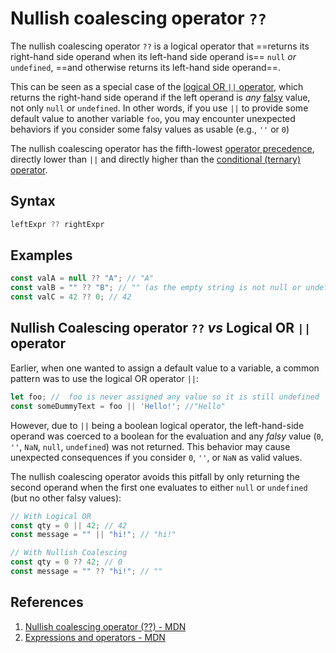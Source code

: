 # Nullish coalescing operator `??`

The nullish coalescing operator `??` is a logical operator that ==returns its right-hand side operand when its left-hand side operand is== `null` _or_ `undefined`, ==and otherwise returns its left-hand side operand==.

This can be seen as a special case of the [logical OR `||` operator](https://developer.mozilla.org/en-US/docs/Web/JavaScript/Reference/Operators/Logical_OR), which returns the right-hand side operand if the left operand is *any* [falsy](https://developer.mozilla.org/en-US/docs/Glossary/Falsy) value, not only `null` or `undefined`. In other words, if you use `||` to provide some default value to another variable `foo`, you may encounter unexpected behaviors if you consider some falsy values as usable (e.g., `''` or `0`)

The nullish coalescing operator has the fifth-lowest [operator precedence](https://developer.mozilla.org/en-US/docs/Web/JavaScript/Reference/Operators/Operator_Precedence), directly lower than `||` and directly higher than the [conditional (ternary) operator](https://developer.mozilla.org/en-US/docs/Web/JavaScript/Reference/Operators/Conditional_Operator).

## Syntax

```js
leftExpr ?? rightExpr
```

## Examples

```js
const valA = null ?? "A"; // "A"
const valB = "" ?? "B"; // "" (as the empty string is not null or undefined)
const valC = 42 ?? 0; // 42
```

## Nullish Coalescing operator `??` _vs_ Logical OR `||` operator

Earlier, when one wanted to assign a default value to a variable, a common pattern was to use the logical OR operator `||`:

```js
let foo; //  foo is never assigned any value so it is still undefined
const someDummyText = foo || 'Hello!'; //"Hello"
```

However, due to `||` being a boolean logical operator, the left-hand-side operand was coerced to a boolean for the evaluation and any *falsy* value (`0`, `''`, `NaN`, `null`, `undefined`) was not returned. This behavior may cause unexpected consequences if you consider `0`, `''`, or `NaN` as valid values.

The nullish coalescing operator avoids this pitfall by only returning the second operand when the first one evaluates to either `null` or `undefined` (but no other falsy values):

```js
// With Logical OR
const qty = 0 || 42; // 42
const message = "" || "hi!"; // "hi!"

// With Nullish Coalescing
const qty = 0 ?? 42; // 0
const message = "" ?? "hi!"; // ""
```

## References

1. [Nullish coalescing operator (??) - MDN](https://developer.mozilla.org/en-US/docs/Web/JavaScript/Reference/Operators/Nullish_coalescing_operator)
1. [Expressions and operators - MDN](https://developer.mozilla.org/en-US/docs/Web/JavaScript/Reference/Operators)